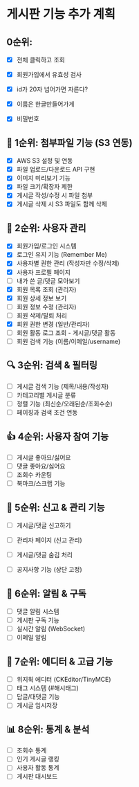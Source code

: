 # 게시판 기능 추가 계획

## 0순위: 
- [x] 전체 클릭하고 조회
- [x] 회원가입에서 유효성 검사 
- [x] id가 20자 넘어가면 자른다?
- [x] 이름은 한글만들어가게
- [x] 비밀번호


## 🎯 1순위: 첨부파일 기능 (S3 연동)
- [x] AWS S3 설정 및 연동
- [x] 파일 업로드/다운로드 API 구현
- [x] 이미지 미리보기 기능
- [x] 파일 크기/확장자 제한
- [x] 게시글 작성/수정 시 파일 첨부
- [x] 게시글 삭제 시 S3 파일도 함께 삭제

## 👤 2순위: 사용자 관리
- [x] 회원가입/로그인 시스템
- [x] 로그인 유지 기능 (Remember Me)
- [x] 사용자별 권한 관리 (작성자만 수정/삭제)
- [x] 사용자 프로필 페이지
- [ ] 내가 쓴 글/댓글 모아보기
- [x] 회원 목록 조회 (관리자)
- [x] 회원 상세 정보 보기
- [ ] 회원 정보 수정 (관리자)
- [ ] 회원 삭제/탈퇴 처리
- [x] 회원 권한 변경 (일반/관리자)
- [ ] 회원 활동 로그 조회 - 게시글/댓글 활동
- [ ] 회원 검색 기능 (이름/이메일/username) 

## 🔍 3순위: 검색 & 필터링
- [ ] 게시글 검색 기능 (제목/내용/작성자)
- [ ] 카테고리별 게시글 분류
- [ ] 정렬 기능 (최신순/오래된순/조회수순)
- [ ] 페이징과 검색 조건 연동

## 👍 4순위: 사용자 참여 기능
- [ ] 게시글 좋아요/싫어요
- [ ] 댓글 좋아요/싫어요
- [ ] 조회수 카운팅
- [ ] 북마크/스크랩 기능

## 🚨 5순위: 신고 & 관리 기능
- [ ] 게시글/댓글 신고하기
- [ ] 관리자 페이지 (신고 관리)
- [ ] 게시글/댓글 숨김 처리
- [ ] 공지사항 기능 (상단 고정)



## 🔔 6순위: 알림 & 구독
- [ ] 댓글 알림 시스템
- [ ] 게시판 구독 기능
- [ ] 실시간 알림 (WebSocket)
- [ ] 이메일 알림

## 📝 7순위: 에디터 & 고급 기능
- [ ] 위지윅 에디터 (CKEditor/TinyMCE)
- [ ] 태그 시스템 (#해시태그)
- [ ] 답글/대댓글 기능
- [ ] 게시글 임시저장

## 📊 8순위: 통계 & 분석
- [ ] 조회수 통계
- [ ] 인기 게시글 랭킹
- [ ] 사용자 활동 통계
- [ ] 게시판 대시보드
